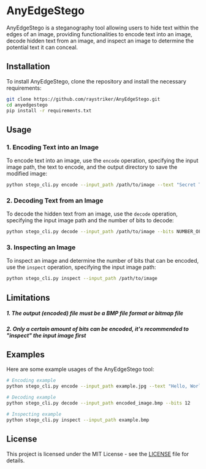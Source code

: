 
# AnyEdgeStego

AnyEdgeStego is a steganography tool allowing users to hide text within the edges of an image, providing functionalities to encode text into an image, decode hidden text from an image, and inspect an image to determine the potential text it can conceal.

## Installation

To install AnyEdgeStego, clone the repository and install the necessary requirements:

```sh
git clone https://github.com/raystriker/AnyEdgeStego.git
cd anyedgestego
pip install -r requirements.txt
```

## Usage

### 1. Encoding Text into an Image

To encode text into an image, use the `encode` operation, specifying the input image path, the text to encode, and the output directory to save the modified image:

```sh
python stego_cli.py encode --input_path /path/to/image --text "Secret Text" --output_dir /path/to/output_dir
```

### 2. Decoding Text from an Image

To decode the hidden text from an image, use the `decode` operation, specifying the input image path and the number of bits to decode:

```sh
python stego_cli.py decode --input_path /path/to/image --bits NUMBER_OF_BITS
```

### 3. Inspecting an Image

To inspect an image and determine the number of bits that can be encoded, use the `inspect` operation, specifying the input image path:

```sh
python stego_cli.py inspect --input_path /path/to/image
```

## Limitations

##### 1. The output (encoded) file must be a BMP file format or bitmap file
##### 2. Only a certain amount of bits can be encoded, it's recommended to "inspect" the input image first


## Examples

Here are some example usages of the AnyEdgeStego tool:

```sh
# Encoding example
python stego_cli.py encode --input_path example.jpg --text "Hello, World!" --output_dir encoded_image.bmp

# Decoding example
python stego_cli.py decode --input_path encoded_image.bmp --bits 12

# Inspecting example
python stego_cli.py inspect --input_path example.bmp
```

## License

This project is licensed under the MIT License - see the [LICENSE](LICENSE) file for details.

